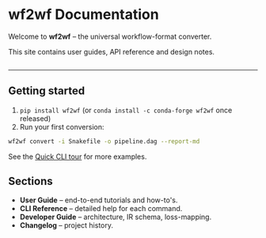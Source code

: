# wf2wf Documentation

Welcome to **wf2wf** – the universal workflow-format converter.

This site contains user guides, API reference and design notes.

```{tableofcontents}
```

---

## Getting started

1. `pip install wf2wf` (or `conda install -c conda-forge wf2wf` once released)
2. Run your first conversion:

```bash
wf2wf convert -i Snakefile -o pipeline.dag --report-md
```

See the [Quick CLI tour](../README.md) for more examples.

## Sections

* **User Guide** – end-to-end tutorials and how-to's.
* **CLI Reference** – detailed help for each command.
* **Developer Guide** – architecture, IR schema, loss-mapping.
* **Changelog** – project history. 